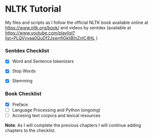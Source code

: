 # NLTK Tutorial
My files and scripts as I follow the official NLTK book available online at https://www.nltk.org/book/ and videos by sentdex (available at https://www.youtube.com/playlist?list=PLQVvvaa0QuDf2JswnfiGkliBInZnIC4HL )

### Sentdex Checklist
- [x] Word and Sentence tokenizers
- [x] Stop Words
- [x] Stemming


### Book Checklist
- [x] Preface
- [ ] Language Processing and Python (ongoing)
- [ ] Accesing text corpora and lexical resources

**Note**: As I will complete the previous chapters I will continue adding chapters to the checklist.